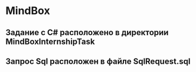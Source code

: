 # MindBox

## Задание с C# расположено в директории MindBoxInternshipTask

## Запрос Sql расположен в файле SqlRequest.sql
